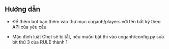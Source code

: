 
## Hướng dẫn
- Để thêm bot bạn thêm vào thư mục coganh/players với tên bất kỳ theo API của
yêu cầu

- Mặc định luật Chẹt sẽ bị tắt, nếu muốn bật thì vào coganh/config.py sửa
bit thứ 3 của RULE thành 1
